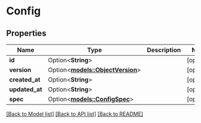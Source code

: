# Config

## Properties

Name | Type | Description | Notes
------------ | ------------- | ------------- | -------------
**id** | Option<**String**> |  | [optional]
**version** | Option<[**models::ObjectVersion**](ObjectVersion.md)> |  | [optional]
**created_at** | Option<**String**> |  | [optional]
**updated_at** | Option<**String**> |  | [optional]
**spec** | Option<[**models::ConfigSpec**](ConfigSpec.md)> |  | [optional]

[[Back to Model list]](../README.md#documentation-for-models) [[Back to API list]](../README.md#documentation-for-api-endpoints) [[Back to README]](../README.md)


